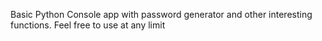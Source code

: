 Basic Python Console app with password generator and other interesting functions. Feel free to use at any limit
